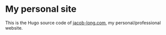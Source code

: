 # My personal site

This is the Hugo source code of [jacob-long.com](//jacob-long.com), my personal/professional website.
